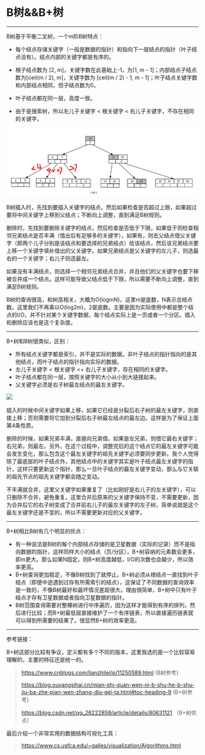 # B树&&B+树

------

B树基于平衡二叉树，一个m阶B树特点：

* 每个结点存储关键字（一般是数据的指针）和指向下一层结点的指针（叶子结点没有）。结点内部的关键字都是有序的。

* 根子结点数为 [2, m]，关键字数在此基础上-1，为[1, m - 1]；内部结点子结点数为[ceil(m / 2), m]，关键字数为            [ceil(m / 2) - 1, m - 1]；叶子结点关键字数和内部结点相同，但子结点数为0。
* 叶子结点都在同一层，高度一致。
* 由于是搜索树，所以左儿子关键字 < 根关键字 < 右儿子关键字，不存在相同的关键字。

<img src="./imgs/b-tree.png" style="" />

B树插入时，先找到要插入关键字的结点，然后如果检查是否超过上限，如果超过要将中间关键字上移到父结点；不断向上调整，直到满足B树规则。

删除时，先找到要删除关键字的结点，然后检查是否低于下限，如果低于则检查相邻兄弟结点是否丰满（借出后有足够多的关键字），如果有，则去父结点借父关键字（即两个儿子分别是该结点和要选择的兄弟结点）给该结点，然后该兄弟结点要上移一个关键字填补借出的父关键字。如果兄弟结点是父关键字的左儿子，则选最右的一个关键字；右儿子则选最左。

如果没有丰满结点，则选择一个相邻兄弟结点合并，并且他们的父关键字也要下移被合并成一个结点。这样可能导致父结点低于下限，所以需要不断向上调整，直到满足B树规则。

B树的查询很高，和树高相关，大概为O(logmN)，这里m是底数，N表示总结点数。这里我们不再乘以O(log2m)，2是底数。主要是因为实际使用中都是整个结点的I/O，并不针对某个关键字数据，每个结点实际上是一页或者一个分区。插入和删除应该也是这个复杂度。

------

B+树和B树很类似，区别：

* 所有结点关键字都是索引，并不是实际的数据。非叶子结点的指针指向的是其他结点，而叶子结点的指针指向实际的数据。
* 左儿子关键字 < 根关键字 <= 右儿子关键字，存在相同的关键字。
* 叶子结点都在同一层，按照关键字的大小从小到大链接起来。
* 父关键字必须是右子树最左结点的最左关键字。

![](http://image.ouyangsihai.cn/Fr31MtUz74QePxvHOGA4Zby75657)

插入的时候中间关键字如果上移，如果它已经是分裂后右子树的最左关键字，则直接上移；否则需要将它加到分裂后右子树最左结点的最左边。这样是为了保证上面第4条性质。

删除的时候，如果兄弟丰满，直接向兄弟借。如果是左兄弟，则借它最右关键字；右兄弟，则最左。另外，在这个过程中，调整完后的这个结点它的最左关键字可能会发生变化，那么包含这个最左关键字的祖先关键字必须要同步更新。我个人觉得除了最底层的叶子结点外，其他结点中的关键字其实是叶子结点最左关键字的指针，这样只要更新这个指针，那么一旦叶子结点的最左关键字变动，那么与它关联的祖先节点的祖先关键字都会随之变动。

不丰满就合并，这里父关键字如果重复了（比如刚好是右儿子的左关键字），可以只删除不合并，避免重复。这里合并后原来的父关键字保持不变，不需要更新，因为合并后它的右子树变成了合并前右儿子的最左关键字的左子树，简单说就是这个最左关键字还是不变的，所以不需要更新对应的父关键字。

------

B+树相比B树有几个明显的优点：

* 有一种说法是B树的每个内部结点存储的是卫星数据（实际的记录）而不是指向数据的指针，这样同样大小的结点（页/分区），B+树容纳的元素数会更多，即m更大。那么如果N固定，则B+树高度越低，I/O的次数也会越少，所以效率更高。
* B+树查询更加稳定，不像B树找到了就停止。B+树必须从根结点一直找到叶子结点（即便中途遇到过存有所需索引的结点），这保证了不同数据的查询效率是一致的，不像B树最好和最坏情况差距很大。理由很简单，B+树中只有叶子结点才存有卫星数据或者指向卫星数据的指针。
* B树范围查询需要对整棵树进行中序遍历，因为这样才能得到有序的排列，然后进行比较；而B+树最低层直接维护了一个有序链表，所以直接遍历链表就可以得到所需要的结果了。很显然B+树的效率更高。

------

参考链接：

B+树这部分比较有争议，定义都有多个不同的版本，这里我选的是一个比较容易理解的，主要的特征还是统一的。

> https://www.cnblogs.com/lianzhilei/p/11250589.html (B树参考)
>
> https://blog.ouyangsihai.cn/mian-shi-guan-wen-ni-b-shu-he-b-shu-jiu-ba-zhe-pian-wen-zhang-diu-gei-ta.html#toc-heading-9 (B+树参考)
>
> https://blog.csdn.net/qq_26222859/article/details/80631121 （B+树优点）

最后介绍一个非常实用的数据结构可视化工具：

> https://www.cs.usfca.edu/~galles/visualization/Algorithms.html
